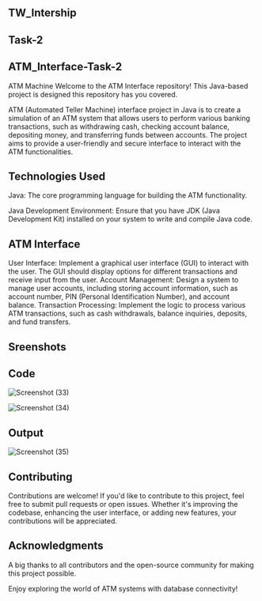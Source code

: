 ## TW_Intership

## Task-2

## ATM_Interface-Task-2
ATM Machine
Welcome to the ATM Interface repository! This Java-based project is designed this repository has you covered.

ATM (Automated Teller Machine)
interface project in Java is to create a simulation of an
ATM system that allows users to perform various
banking transactions, such as withdrawing cash,
checking account balance, depositing money, and
transferring funds between accounts. The project aims
to provide a user-friendly and secure interface to
interact with the ATM functionalities.

## Technologies Used
Java: The core programming language for building the ATM functionality.

Java Development Environment: Ensure that you have JDK (Java Development Kit)
installed on your system to write and compile Java code.

## ATM Interface

User Interface: Implement a graphical user interface (GUI) to interact with the user.
The GUI should display options for different transactions and receive input from the
user.
Account Management: Design a system to manage user accounts, including storing
account information, such as account number, PIN (Personal Identification Number),
and account balance.
Transaction Processing: Implement the logic to process various ATM transactions,
such as cash withdrawals, balance inquiries, deposits, and fund transfers.

## Sreenshots
## Code
![Screenshot (33)](https://github.com/Yash001293/TW-Intership/assets/140150826/27a4030b-8659-4a76-9066-4e8ec605b6e7)

![Screenshot (34)](https://github.com/Yash001293/TW-Intership/assets/140150826/5f4eeaa1-a593-4c46-a286-4a7ee3afb126)

## Output
![Screenshot (35)](https://github.com/Yash001293/TW-Intership/assets/140150826/312ba921-f1e9-4679-8cd6-53a0a6dc1e7f)



## Contributing
Contributions are welcome! If you'd like to contribute to this project, feel free to submit pull requests or open issues. Whether it's improving the codebase, enhancing the user interface, or adding new features, your contributions will be appreciated.

## Acknowledgments
A big thanks to all contributors and the open-source community for making this project possible.

Enjoy exploring the world of ATM systems with database connectivity!
